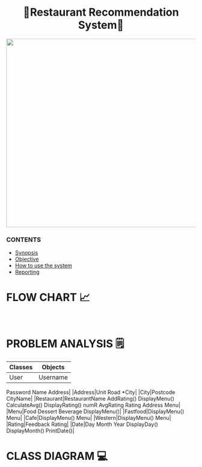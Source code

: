 <h1 align="center"> 🍝Restaurant Recommendation System🍝 </h1>
<image src = "Image/DINING.png" width="2000" height="500"> 

### CONTENTS
- [Synopsis](https://github.com/jjn7702/SECJ1023-PT2/blob/main/Submission/sec08_23242/Potential_Insurance/Proposal/readme.md#synopsis-)
- [Objective](https://github.com/jjn7702/SECJ1023-PT2/blob/main/Submission/sec08_23242/Potential_Insurance/Proposal/readme.md#objective-%EF%B8%8F)
- [How to use the system](https://github.com/jjn7702/SECJ1023-PT2/tree/main/Submission/sec08_23242/Potential_Insurance/Proposal/readme.md#how-to-use-the-system-)
- [Reporting](https://github.com/jjn7702/SECJ1023-PT2/tree/main/Submission/sec08_23242/Potential_Insurance/Proposal/readme.md#reporting-)

# FLOW CHART 📈
<br>

# PROBLEM ANALYSIS 🗒️ 
|**Classes**|**Objects**|
|---|---|
|User|Username
Password
Name
Address|
|Address|Unit
Road
*City|
|City|Postcode
CityName|
|Restaurant|RestaurantName
AddRating()
DisplayMenu()
CalculateAvg()
DisplayRating()
numR
AvgRating
Rating
Address
Menu|
|Menu|Food
Dessert
Beverage
DisplayMenu()|
|Fastfood|DisplayMenu()
Menu|
|Cafe|DisplayMenu()
Menu|
|Western|DisplayMenu()
Menu|
|Rating|Feedback
Rating|
|Date|Day
Month
Year
DisplayDay()
DisplayMonth()
PrintDate()|

# CLASS DIAGRAM 💻


